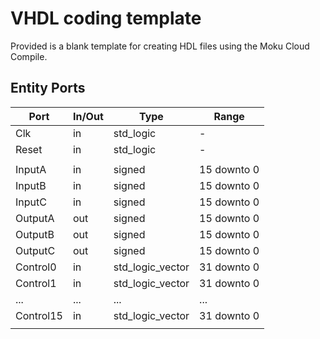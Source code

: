 # VHDL coding template

Provided is a blank template for creating HDL files using the Moku Cloud Compile.

## Entity Ports

| Port      | In/Out | Type             | Range       |
| --------- | ------ | ---------------- | ----------- |
| Clk       | in     | std_logic        | -           |
| Reset     | in     | std_logic        | -           |
|           |        |                  |             |
| InputA    | in     | signed           | 15 downto 0 |
| InputB    | in     | signed           | 15 downto 0 |
| InputC    | in     | signed           | 15 downto 0 |
| OutputA   | out    | signed           | 15 downto 0 |
| OutputB   | out    | signed           | 15 downto 0 |
| OutputC   | out    | signed           | 15 downto 0 |
| Control0  | in     | std_logic_vector | 31 downto 0 |
| Control1  | in     | std_logic_vector | 31 downto 0 |
| ...       | ...    | ...              | ...         |
| Control15 | in     | std_logic_vector | 31 downto 0 |
|           |        |                  |             |
